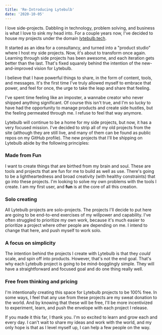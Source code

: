 ```yaml
---
title: 'Re-Introducing Lytebulb'
date: '2020-10-05'
---
```


I love side-projects. Dabbling in technology, problem solving, and business is what I love to sink my head into. For a couple years now, I've decided to house my projects under the domain [lytebulb.tech](https://lytebulb.tech).

It started as an idea for a consultancy, and turned into a "product studio" where I host my side projects. Now, it's about to transform once again. Learning through side projects has been awesome, and each iteration gets better than the last. That's fixed squarely behind the intention of the new-and-improved vision for Lytebulb.

I believe that I have powerful things to share, in the form of content, tools, and messages. It's the first time I've truly allowed myself to embrace that power, and feel for once, the urge to take the leap and share that feeling.

I've spent time feeling like an imposter, a wannabe creator who never shipped anything significant. Of course this isn't true, and I'm so lucky to have had the opportunity to manage products and create side hustles, but the feeling permeated through me. I refuse to feel that way anymore.

Lytebulb will continue to be a home for my side projects, but now, it has a very focused mission. I've decided to strip all of my old projects from the site (although they are still live, and many of them can be found as public repos on my GitHub profile). The new projects that I'll be shipping on Lytebulb abide by the following principles:

### Made from Fun

I want to create things that are birthed from my brain and soul. These are tools and projects that are fun for me to build as well as use. There's going to be a lightheartedness and broad creativity (with healthy constraints) that go into these projects. I'm looking to solve my own problems with the tools I create. I am my first user, and **fun** is at the core of all this creation.

### Solo creating

All Lytebulb projects are solo-projects. The projects I'll decide to put here are going to be end-to-end exercises of my willpower and capability. I've often struggled to prioritize my own work, because it's much easier to prioritize a project where other people are depending on me. I intend to change that here, and push myself to work solo.

### A focus on simplicity

The intention behind the projects I create with Lytebulb is that they _could_ scale, and spin off into products. However, that's not the end goal. That's why each Lytebulb project is going to be mind-bogglingly simple. They will have a straightforward and focused goal and do one thing really well.

### Free from thinking and pricing

I'm intentionally creating this space for Lytebulb projects to be 100% free. In some ways, I feel that any use from these projects are my sweat donation to the world. And by knowing that these will be free, I'll be more incentivized to experiment, learn, and push the envelope with each project I release.

If you made it this far, I thank you. I'm so excited to learn and grow each and every day. I can't wait to share my ideas and work with the world, and my only hope is that as I level myself up, I can help a few people on the way.

